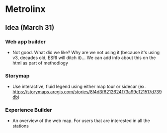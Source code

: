 # Metrolinx

## Idea (March 31)
### Web app builder

- Not good. What did we like? Why are we not using it (because it's using v3, decades old, ESRI will ditch it)... We can add info about this on the html as part of methodlogy 
### Storymap 

- Use interactive, fluid legend using either map tour or sidecar (ex. https://storymaps.arcgis.com/stories/8f4d3f6212624f73a99c121517d739db) 
### Experience Builder

- An overview of the web map. For users that are interested in all the stations
